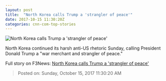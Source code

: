 ```yaml
---
layout: post
title:  "North Korea calls Trump a 'strangler of peace'"
date: 2017-10-15 11:30:20Z
categories: cnn-com-top-stories
---
```


![North Korea calls Trump a 'strangler of peace'](http://cdn.cnn.com/cnnnext/dam/assets/170831090611-kim-jong-un-and-trump-tease-super-tease.jpg)

North Korea continued its harsh anti-US rhetoric Sunday, calling President Donald Trump a "war merchant and strangler of peace."


Full story on F3News: [North Korea calls Trump a 'strangler of peace'](http://www.f3nws.com/n/a3YUdD)

> Posted on: Sunday, October 15, 2017 11:30:20 AM
